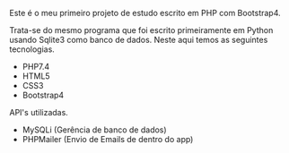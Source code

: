 Este é o meu primeiro projeto de estudo escrito em PHP com Bootstrap4.

Trata-se do mesmo programa que foi escrito primeiramente em Python usando Sqlite3 como banco de dados. Neste aqui temos as seguintes tecnologias.

- PHP7.4
- HTML5
- CSS3
- Bootstrap4

API's utilizadas.

- MySQLi (Gerência de banco de dados)
- PHPMailer (Envio de Emails de dentro do app)

